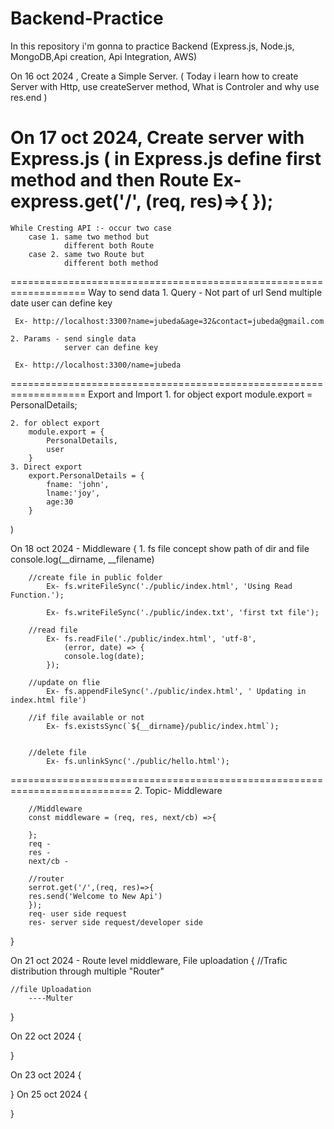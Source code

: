 # Backend-Practice
In this repository i'm gonna to practice Backend (Express.js, Node.js, MongoDB,Api creation, Api Integration, AWS)

On 16 oct 2024 , Create a Simple Server.
(
    Today i learn how to create Server with Http, use createServer method, 
    What is Controler and why use res.end
)

On 17 oct 2024, Create server with Express.js 
(
    in Express.js define first method and then Route
    Ex- express.get('/', (req, res)=>{
    });
===================================================================
    While Cresting API :- occur two case
        case 1. same two method but
                different both Route
        case 2. same two Route but 
                different both method
===================================================================
    Way to send data
    1. Query - Not part of url
               Send multiple date 
               user can define key
    
     Ex- http://localhost:3300?name=jubeda&age=32&contact=jubeda@gmail.com

    2. Params - send single data 
                server can define key

     Ex- http://localhost:3300/name=jubeda
===================================================================
    Export and Import
    1. for object export
        module.export = PersonalDetails;
    
    2. for oblect export
        module.export = {
            PersonalDetails,
            user
        }
    3. Direct export
        export.PersonalDetails = {
            fname: 'john',
            lname:'joy',
            age:30
        }
) 

On 18 oct 2024 - Middleware
{
    1. fs file concept
        show path of dir and file
            console.log(__dirname, __filename) 

        //create file in public folder
            Ex- fs.writeFileSync('./public/index.html', 'Using Read Function.');

            Ex- fs.writeFileSync('./public/index.txt', 'first txt file');

        //read file
            Ex- fs.readFile('./public/index.html', 'utf-8', 
                (error, date) => {
                console.log(date);
            });

        //update on flie
            Ex- fs.appendFileSync('./public/index.html', ' Updating in index.html file')

        //if file available or not
            Ex- fs.existsSync(`${__dirname}/public/index.html`);


        //delete file
            Ex- fs.unlinkSync('./public/hello.html');
===========================================================================
    2. Topic- Middleware

        //Middleware
        const middleware = (req, res, next/cb) =>{

        };
        req - 
        res - 
        next/cb - 

        //router
        serrot.get('/',(req, res)=>{
        res.send('Welcome to New Api')
        });
        req- user side request
        res- server side request/developer side 
}

On 21 oct 2024 - Route level middleware, File uploadation
{
    //Trafic distribution through multiple "Router"

    //file Uploadation
        ----Multer 

}

On 22 oct 2024 
{

}

On 23 oct 2024 
{

}
On 25 oct 2024
{

}